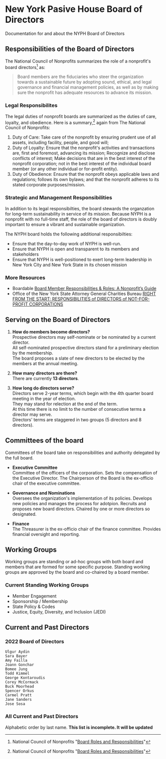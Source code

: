 # New York Pasive House Board of Directors

Documentation for and about the NYPH Board of Directors

## Responsibilities of the Board of Directors

The National Council of Nonprofits summarizes the role of a nonprofit's board directors[^1] as:

> Board members are the fiduciaries who steer the organization towards a sustainable future by adopting sound, ethical, and legal governance and financial management policies, as well as by making sure the nonprofit has adequate resources to advance its mission. 

[^1]: National Council of Nonprofits "[Board Roles and Responsibilities](https://www.councilofnonprofits.org/tools-resources/board-roles-and-responsibilities)"

### Legal Responsibilites
The legal duties of nonprofit boards are summarized as the duties of care, loyalty, and obedience. Here is a summary,[^2] again from 
The National Council of Nonprofits:

[^2]: National Council of Nonprofits "[Board Roles and Responsibilities](https://www.councilofnonprofits.org/tools-resources/board-roles-and-responsibilities)"

1. Duty of Care: Take care of the nonprofit by ensuring prudent use of all assets, including facility, people, and good will;
1. Duty of Loyalty: Ensure that the nonprofit's activities and transactions are, first and foremost, advancing its mission; Recognize and disclose conflicts of interest; Make decisions that are in the best interest of the nonprofit corporation; not in the best interest of the individual board member (or any other individual or for-profit entity).
1. Duty of Obedience: Ensure that the nonprofit obeys applicable laws and regulations; follows its own bylaws; and that the nonprofit adheres to its stated corporate purposes/mission.

### Strategic and Management Responsibilities

In addition to its legal responsibilties, the board stewards the organzation for long-term sustainability in service of its mission.
Because NYPH is a nonprofit with no full-time staff, the role of the board of directors is doubly important to ensure a vibrant and sustainable organization.

The NYPH board holds the following additional responsibilties:
- Ensure that the day-to-day work of NYPH is well-run.
- Ensure that NYPH is open and transparent to its members and stakeholders
- Ensure that NYPH is well-positioned to exert long-term leadership in New York City and New York State in its chosen mission

### More Resources

- Boardable [Board Member Responsibilities & Roles: A Nonprofit’s Guide](https://boardable.com/blog/board-member-responsibilities/)
- Office of the New York State Attorney General Charities Bureau
[RIGHT FROM THE START: RESPONSIBILITIES of DIRECTORS of NOT-FOR-PROFIT CORPORATIONS](https://www.charitiesnys.com/pdfs/Right-From-the-Start.pdf)

## Serving on the Board of Directors

1. **How do members become directors?** <br />
Prospective directors may self-nominate or be nominated by a current director.<br />
All self-nominated prospective directors stand for a preliminary election by the membership.<br />
The board proposes a slate of new directors to be elected by the members at the annual meeting.<br />

1. **How many directors are there?** <br />
There are currently **13 directors**.

1. **How long do directors serve?** <br />
Directors serve 2-year terms, which begin with the 4th quarter board meeting in the year of election. <br />
They may stand for relection at the end of the term. <br />
At this time there is no limit to the number of consecutive terms a director may serve.<br />
Directors' terms are staggered in two groups (5 directors and 8 directors).

## Committees of the board

Committees of the board take on responsibilities and authority delegated by the full board.

- **Executive Committee** <br />
Committee of the officers of the corporation. Sets the compensation of the Executive Director. 
The Chairperson of the Board is the ex-officio chair of the executive committee.

- **Governance and Nominations** <br />
Oversees the organization's implementation of its policies. Develops new policies and manages the process for adotpion.
Recruits and proposes new board directors. Chaired by one or more directors so designated.

- **Finance** <br />
The Threasurer is the ex-officio chair of the finance committee. Provides financial oversight and reporting.

## Working Groups

Working groups are standing or ad-hoc groups with both board and members that are formed for some specific purpose.
Standing working groups are approved by the board and co-chaired by a board member.

### Current Standing Working Groups

- Member Engagement	
- Sponsorship / Membership	
- State Policy & Codes	
- Justice, Equity, Diversity, and Inclusion (JEDI)

## Current and Past Directors

### 2022 Board of Directors

~~~
Ulgur Aydin
Sara Bayer
Amy Failla
Joann Gonchar
Bomee Jung
Todd Kimmel
George Kontaroudis
Corey McCormack
Buck Moorhead
Spencer Orkus
Carmel Pratt
Jane Sanders
Jose Sosa
~~~

### All Current and Past Directors

Alphabetic order by last name. **This list is incomplete. It will be updated**
